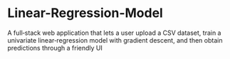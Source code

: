 # Linear-Regression-Model
A full‑stack web application that lets a user upload a CSV dataset, train  a univariate linear‑regression model with gradient descent, and then obtain  predictions through a friendly UI
